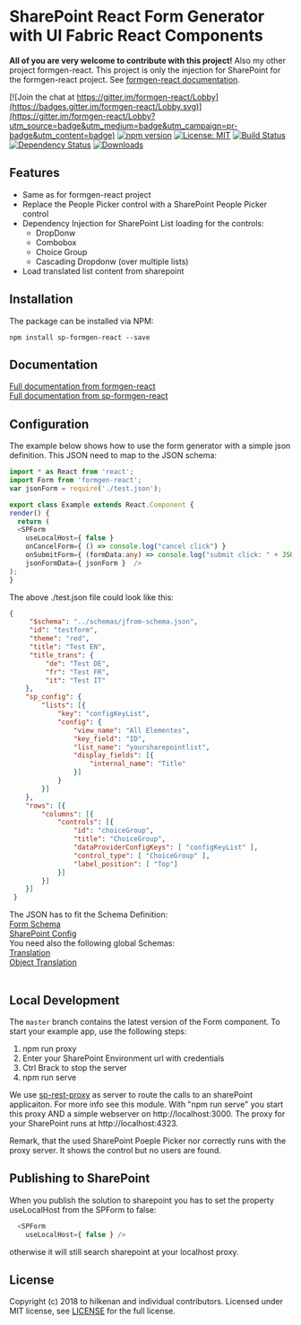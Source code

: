 # SharePoint React Form Generator with UI Fabric React Components

<b>All of you are very welcome to contribute with this project!</b>
Also my other project formgen-react. This project is only the injection for SharePoint
for the formgen-react project. See <a href="https://github.com/hilkenan/formgen-react/wiki">formgen-react documentation<a>.

[![Join the chat at https://gitter.im/formgen-react/Lobby](https://badges.gitter.im/formgen-react/Lobby.svg)](https://gitter.im/formgen-react/Lobby?utm_source=badge&utm_medium=badge&utm_campaign=pr-badge&utm_content=badge)
[![npm version](https://badge.fury.io/js/sp-formgen-react.svg)](http://badge.fury.io/js/sp-formgen-react)
[![License: MIT](https://img.shields.io/badge/License-MIT-yellow.svg)](https://opensource.org/licenses/MIT)
[![Build Status](https://secure.travis-ci.org/hilkenan/sp-formgen-react.svg)](https://travis-ci.org/hilkenan/sp-formgen-react)
[![Dependency Status](https://david-dm.org/hilkenan/sp-formgen-react.svg)](https://david-dm.org/hilkenan/sp-formgen-react)
[![Downloads](http://img.shields.io/npm/dm/sp-formgen-react.svg)](https://npmjs.org/package/sp-formgen-react)

## Features
- Same as for formgen-react project
- Replace the People Picker control with a SharePoint People Picker control 
- Dependency Injection for SharePoint List loading for the controls:
    - DropDonw
    - Combobox
    - Choice Group
    - Cascading Dropdonw (over multiple lists)
- Load translated list content from sharepoint

## Installation

The package can be installed via NPM:
```
npm install sp-formgen-react --save
```

## Documentation

<a href="https://github.com/hilkenan/formgen-react/wiki">Full documentation from formgen-react<a><br>
<a href="https://github.com/hilkenan/sp-formgen-react/wiki">Full documentation from sp-formgen-react<a>

## Configuration

The example below shows how to use the form generator with a simple json definition. This JSON need to map to the JSON schema:
```ts
import * as React from 'react';
import Form from 'formgen-react';
var jsonForm = require('./test.json');

export class Example extends React.Component {
render() {
  return (
  <SPForm 
    useLocalHost={ false }
    onCancelForm={ () => console.log("cancel click") }
    onSubmitForm={ (formData:any) => console.log("submit click: " + JSON.stringify(formData)) }
    jsonFormData={ jsonForm }  />
);
}
```
The above ./test.json file could look like this:
```JSON
{
     "$schema": "../schemas/jfrom-schema.json",
     "id": "testform",
     "theme": "red",
     "title": "Test EN",
     "title_trans": {
         "de": "Test DE",
         "fr": "Test FR",
         "it": "Test IT"
    },
	"sp_config": {
		"lists": [{
			"key": "configKeyList",
			"config": {
				"view_name": "All Elementes",
				"key_field": "ID",
				"list_name": "yoursharepointlist",
				"display_fields": [{
					"internal_name": "Title"
				}]
			}
        }]
    },
    "rows": [{
        "columns": [{
			"controls": [{
                "id": "choiceGroup",
				"title": "ChoiceGroup",
				"dataProviderConfigKeys": [ "configKeyList" ],
                "control_type": [ "ChoiceGroup" ],
                "label_position": [ "Top"]
            }]
        }]
    }]
 }
```
The JSON has to fit the Schema Definition:<br/>
[Form Schema](src/schemas/sp-jfrom-schema.json)<br/>
[SharePoint Config](src/schemas/sp-databinder-config-schema.json)<br/>
You need also the following global Schemas:<br/>
[Translation](src/schemas/translation-schema.json)<br/>
[Object Translation](src/schemas/objecttranslation-schema.json)<br/><br/>

## Local Development

The `master` branch contains the latest version of the Form component.
To start your example app, use the following steps:
1. npm run proxy
2. Enter your SharePoint Environment url with credentials
3. Ctrl Brack to stop the server
4. npm run serve

We use <a href="https://www.npmjs.com/package/sp-rest-proxy">sp-rest-proxy</a> as server to route the calls to an sharePoint applicaiton. For more info see this module. With "npm run serve" you start this proxy AND a simple webserver on http://localhost:3000. The proxy for your SharePoint runs at http://localhost:4323. 

Remark, that the used SharePoint Poeple Picker nor correctly runs with the proxy server. It shows the control but no users are found.

## Publishing to SharePoint

When you publish the solution to sharepoint you has to set the property useLocalHost from the SPForm to false:
```ts
  <SPForm 
    useLocalHost={ false } />
```
otherwise it will still search sharepoint at your localhost proxy. 

## License

Copyright (c) 2018 to hilkenan and individual contributors. Licensed under MIT license, see [LICENSE](LICENSE) for the full license.
